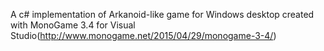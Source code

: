 A c# implementation of Arkanoid-like game for Windows desktop created with MonoGame 3.4 for Visual Studio(http://www.monogame.net/2015/04/29/monogame-3-4/)
